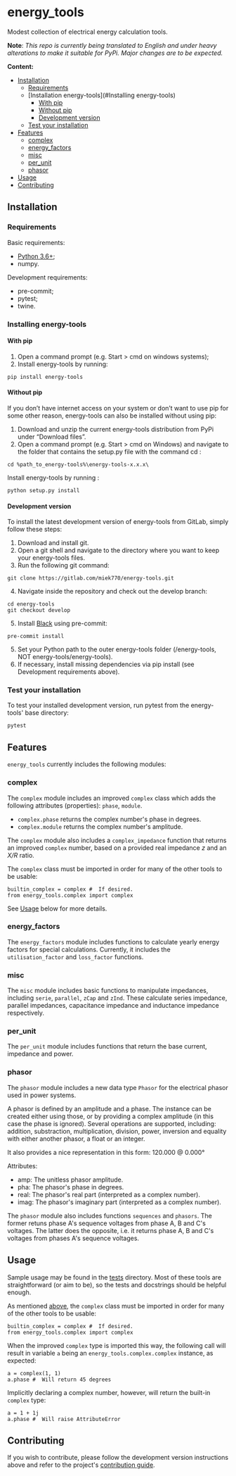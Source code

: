 # energy_tools

Modest collection of electrical energy calculation tools.

**Note**: *This repo is currently being translated to English and under heavy alterations to make it suitable for PyPi. Major changes are to be expected.*

**Content:**

- [Installation](#installation)
    - [Requirements](#requirements)
    - [Installation energy-tools](#Installing energy-tools)
        - [With pip](#with-pip)
        - [Without pip](#without-pip)
        - [Development version](#development-version)
    - [Test your installation](#test-your-installation)
- [Features](#features)
    - [complex](#complex)
    - [energy_factors](#energy_factors)
    - [misc](#misc)
    - [per_unit](#per_unit)
    - [phasor](#phasor)
- [Usage](#usage)
- [Contributing](#contributing)

## Installation

### Requirements

Basic requirements:

- [Python 3.6+](http://www.python.org/download/releases/);
- numpy.

Development requirements:

- pre-commit;
- pytest;
- twine.

### Installing energy-tools

#### With pip

1. Open a command prompt (e.g. Start > cmd on windows systems);
2. Install energy-tools by running:

```
pip install energy-tools
```

#### Without pip

If you don’t have internet access on your system or don’t want to use pip for some other reason, energy-tools can also be installed without using pip:

1. Download and unzip the current energy-tools distribution from PyPi under “Download files”.
2. Open a command prompt (e.g. Start > cmd on Windows) and navigate to the folder that contains the setup.py file with the command cd <folder> :

```
cd %path_to_energy-tools%\energy-tools-x.x.x\
```

Install energy-tools by running :

```
python setup.py install
```

#### Development version

To install the latest development version of energy-tools from GitLab, simply follow these steps:

1. Download and install git.
2. Open a git shell and navigate to the directory where you want to keep your energy-tools files.
3. Run the following git command:

```
git clone https://gitlab.com/miek770/energy-tools.git
```

4. Navigate inside the repository and check out the develop branch:

```
cd energy-tools
git checkout develop
```

5. Install [Black](https://github.com/ambv/black#version-control-integration) using pre-commit:

```
pre-commit install
```

5. Set your Python path to the outer energy-tools folder (/energy-tools, NOT energy-tools/energy-tools).
6. If necessary, install missing dependencies via pip install (see Development requirements above).

### Test your installation

To test your installed development version, run pytest from the energy-tools' base directory:

```
pytest
```

## Features

`energy_tools` currently includes the following modules:

### complex

The `complex` module includes an improved `complex` class which adds the following attributes (properties): `phase`, `module`.

- `complex.phase` returns the complex number's phase in degrees.
- `complex.module` returns the complex number's amplitude.

The `complex` module also includes a `complex_impedance` function that returns an improved `complex` number, based on a provided real impedance *z* and an *X/R* ratio.

The `complex` class must be imported in order for many of the other tools to be usable:

```
builtin_complex = complex #  If desired.
from energy_tools.complex import complex
```

See [Usage](#usage) below for more details.

### energy_factors

The `energy_factors` module includes functions to calculate yearly energy factors for special calculations. Currently, it includes the `utilisation_factor` and `loss_factor` functions.

### misc

The `misc` module includes basic functions to manipulate impedances, including `serie`, `parallel`, `zCap` and `zInd`. These calculate series impedance, parallel impedances, capacitance impedance and inductance impedance respectively.

### per_unit

The `per_unit` module includes functions that return the base current, impedance and power.

### phasor

The `phasor` module includes a new data type `Phasor` for the electrical phasor used in power systems.

A phasor is defined by an amplitude and a phase. The instance can be created either using those, or by providing a complex amplitude (in this case the phase is ignored). Several operations are supported, including: addition, substraction, multiplication, division, power, inversion and equality with either another phasor, a float or an integer.

It also provides a nice representation in this form: 120.000 @ 0.000°

Attributes:

- amp: The unitless phasor amplitude.
- pha: The phasor's phase in degrees.
- real: The phasor's real part (interpreted as a complex number).
- imag: The phasor's imaginary part (interpreted as a complex number).

The `phasor` module also includes functions `sequences` and `phasors`. The former retuns phase A's sequence voltages from phase A, B and C's voltages. The latter does the opposite, i.e. it returns phase A, B and C's voltages from phases A's sequence voltages.

## Usage

Sample usage may be found in the [tests](https://gitlab.com/miek770/energy_tools/tree/master/energy_tools/tests) directory. Most of these tools are straightforward (or aim to be), so the tests and docstrings should be helpful enough.

As mentioned [above](#complex), the `complex` class must be imported in order for many of the other tools to be usable:

```
builtin_complex = complex #  If desired.
from energy_tools.complex import complex
```

When the improved `complex` type is imported this way, the following call will result in variable `a` being an `energy_tools.complex.complex` instance, as expected:

```
a = complex(1, 1)
a.phase #  Will return 45 degrees
```

Implicitly declaring a complex number, however, will return the built-in `complex` type:

```
a = 1 + 1j
a.phase #  Will raise AttributeError
```

## Contributing

If you wish to contribute, please follow the development version instructions above and refer to the project's [contribution guide](https://gitlab.com/miek770/energy_tools/blob/master/CONTRIBUTING.md).
